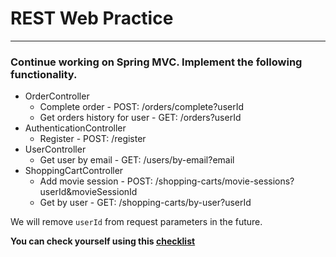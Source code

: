 # REST Web Practice
***
### Continue working on Spring MVC. Implement the following functionality.

- OrderController
    - Complete order - POST: /orders/complete?userId
    - Get orders history for user - GET: /orders?userId
- AuthenticationController
    - Register - POST: /register 
- UserController
    - Get user by email - GET: /users/by-email?email
- ShoppingCartController
    - Add movie session - POST: /shopping-carts/movie-sessions?userId&movieSessionId
    - Get by user - GET: /shopping-carts/by-user?userId

We will remove `userId` from request parameters in the future.

**You can check yourself using this [checklist](https://mate-academy.github.io/jv-program-common-mistakes/java-spring/rest-practice/jv-spring-rest-practice_checklist)**